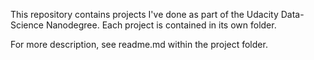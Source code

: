 This repository contains projects I've done as part of the Udacity Data-Science Nanodegree. 
Each project is contained in its own folder. 

For more description, see readme.md within the project folder.
